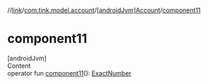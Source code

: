 //[link](../../index.md)/[com.tink.model.account](../index.md)/[[androidJvm]Account](index.md)/[component11](component11.md)



# component11  
[androidJvm]  
Content  
operator fun [component11](component11.md)(): [ExactNumber](../../com.tink.model.misc/[android-jvm]-exact-number/index.md)  



